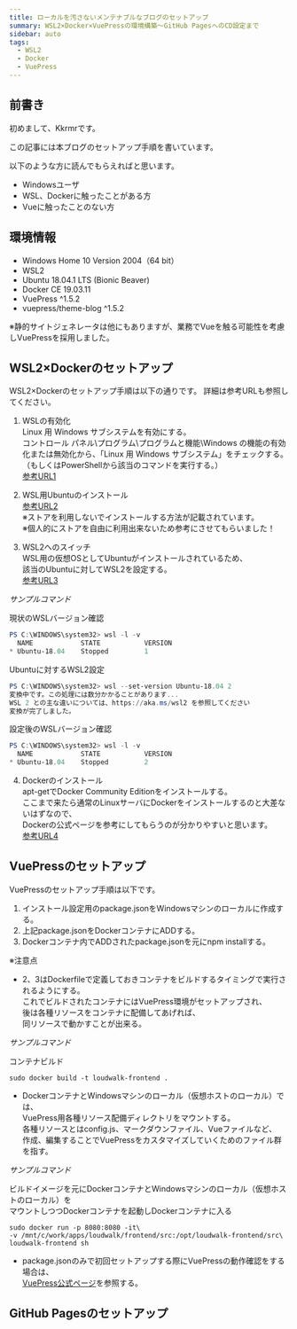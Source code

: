 ```yaml
---
title: ローカルを汚さないメンテナブルなブログのセットアップ
summary: WSL2×Docker×VuePressの環境構築～GitHub PagesへのCD設定まで
sidebar: auto
tags:
  - WSL2
  - Docker
  - VuePress
---
```


## 前書き

初めまして、Kkrmrです。

この記事には本ブログのセットアップ手順を書いています。

以下のような方に読んでもらえればと思います。

- Windowsユーザ
- WSL、Dockerに触ったことがある方
- Vueに触ったことのない方

## 環境情報

- Windows Home 10 Version 2004（64 bit）
- WSL2
- Ubuntu 18.04.1 LTS (Bionic Beaver)
- Docker CE 19.03.11
- VuePress ^1.5.2
- vuepress/theme-blog ^1.5.2

※静的サイトジェネレータは他にもありますが、業務でVueを触る可能性を考慮しVuePressを採用しました。

## WSL2×Dockerのセットアップ

WSL2×Dockerのセットアップ手順は以下の通りです。
詳細は参考URLも参照してください。

1. WSLの有効化  
   Linux 用 Windows サブシステムを有効にする。  
   コントロール パネル\プログラム\プログラムと機能\Windows の機能の有効化または無効化から、「Linux 用 Windows サブシステム」をチェックする。  
   （もしくはPowerShellから該当のコマンドを実行する。）  
   [参考URL1](https://docs.microsoft.com/ja-jp/windows/wsl/install-win10)

2. WSL用Ubuntuのインストール  
   [参考URL2](https://blog.goo.ne.jp/rezoochi/e/107582cfef94beb971981e413d6ea887)  
   ※ストアを利用しないでインストールする方法が記載されています。  
   ※個人的にストアを自由に利用出来ないため参考にさせてもらいました！

3. WSL2へのスイッチ  
   WSL用の仮想OSとしてUbuntuがインストールされているため、  
   該当のUbuntuに対してWSL2を設定する。  
   [参考URL3](https://docs.microsoft.com/ja-jp/windows/wsl/install-win10)  

*サンプルコマンド*

現状のWSLバージョン確認
```PowerShell
PS C:\WINDOWS\system32> wsl -l -v
  NAME            STATE           VERSION
* Ubuntu-18.04    Stopped         1
```

Ubuntuに対するWSL2設定
```PowerShell
PS C:\WINDOWS\system32> wsl --set-version Ubuntu-18.04 2
変換中です。この処理には数分かかることがあります...
WSL 2 との主な違いについては、https://aka.ms/wsl2 を参照してください
変換が完了しました。
```

設定後のWSLバージョン確認
```PowerShell
PS C:\WINDOWS\system32> wsl -l -v
  NAME            STATE           VERSION
* Ubuntu-18.04    Stopped         2
```

4. Dockerのインストール  
   apt-getでDocker Community Editionをインストールする。  
   ここまで来たら通常のLinuxサーバにDockerをインストールするのと大差ないはずなので、  
   Dockerの公式ページを参考にしてもらうのが分かりやすいと思います。  
   [参考URL4](https://docs.docker.com/engine/install/ubuntu/)

## VuePressのセットアップ

VuePressのセットアップ手順は以下です。

1. インストール設定用のpackage.jsonをWindowsマシンのローカルに作成する。
2. 上記package.jsonをDockerコンテナにADDする。
3. Dockerコンテナ内でADDされたpackage.jsonを元にnpm installする。  

※注意点
- 2、3はDockerfileで定義しておきコンテナをビルドするタイミングで実行されるようにする。  
  これでビルドされたコンテナにはVuePress環境がセットアップされ、  
  後は各種リソースをコンテナに配備してあげれば、  
  同リソースで動かすことが出来る。

*サンプルコマンド*

コンテナビルド
```shell
sudo docker build -t loudwalk-frontend .
```

- DockerコンテナとWindowsマシンのローカル（仮想ホストのローカル）では、  
  VuePress用各種リソース配備ディレクトリをマウントする。  
  各種リソースとはconfig.js、マークダウンファイル、Vueファイルなど、  
  作成、編集することでVuePressをカスタマイズしていくためのファイル群を指す。

*サンプルコマンド*

ビルドイメージを元にDockerコンテナとWindowsマシンのローカル（仮想ホストのローカル）を  
マウントしつつDockerコンテナを起動しDockerコンテナに入る
```shell
sudo docker run -p 8080:8080 -it\
-v /mnt/c/work/apps/loudwalk/frontend/src:/opt/loudwalk-frontend/src\
loudwalk-frontend sh
```

- package.jsonのみで初回セットアップする際にVuePressの動作確認をする場合は、  
  [VuePress公式ページ](https://vuepress.vuejs.org/)を参照する。

## GitHub Pagesのセットアップ
